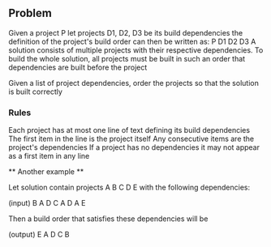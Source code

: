 ## Problem

Given a project P let projects D1, D2, D3 be its build dependencies 
the definition of the project's build order can then be written as:
P D1 D2 D3
A solution consists of multiple projects with their respective dependencies. To build the whole solution, all projects must be built in such an order that dependencies are built before the project

Given a list of project dependencies, order the projects so that the solution is built correctly

### Rules

Each project has at most one line of text defining its build dependencies
    The first item in the line is the project itself
    Any consecutive items are the project's dependencies
If a project has no dependencies it may not appear as a first item in any line

** Another example **

Let solution contain projects A B C D E with the following dependencies:

(input)
B A D
C A
D A E

Then a build order that satisfies these dependencies will be

(output)
E A D C B
